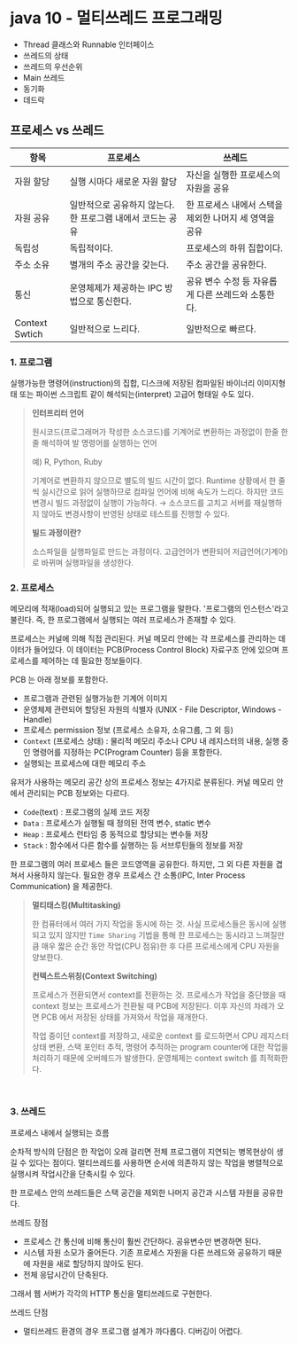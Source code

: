 # java 10 - 멀티쓰레드 프로그래밍



- Thread 클래스와 Runnable 인터페이스
- 쓰레드의 상태
- 쓰레드의 우선순위
- Main 쓰레드
- 동기화
- 데드락



## 프로세스 vs 쓰레드



| 항목           | 프로세스                                                   | 쓰레드                                                 |
| -------------- | ---------------------------------------------------------- | ------------------------------------------------------ |
| 자원 할당      | 실행 시마다 새로운 자원 할당                               | 자신을 실행한 프로세스의 자원을 공유                   |
| 자원 공유      | 일반적으로 공유하지 않는다. 한 프로그램 내에서 코드는 공유 | 한 프로세스 내에서 스택을 제외한 나머지 세 영역을 공유 |
| 독립성         | 독립적이다.                                                | 프로세스의 하위 집합이다.                              |
| 주소 소유      | 별개의 주소 공간을 갖는다.                                 | 주소 공간을 공유한다.                                  |
| 통신           | 운영체제가 제공하는 IPC 방법으로 통신한다.                 | 공유 변수 수정 등 자유롭게 다른 쓰레드와 소통한다.     |
| Context Swtich | 일반적으로 느리다.                                         | 일반적으로 빠르다.                                     |





### 1. 프로그램

실행가능한 명령어(instruction)의 집합, 디스크에 저장된 컴파일된 바이너리 이미지형태 또는 파이썬 스크립트 같이 해석되는(interpret) 고급어 형태일 수도 있다. 

> **인터프리터 언어**
>
> 원시코드(프로그래머가 작성한 소스코드)를 기계어로 변환하는 과정없이 한줄 한줄 해석하여 발 명령어를 실행하는 언어
>
> 예) R, Python, Ruby
>
> 기계어로 변환하지 않으므로 별도의 빌드 시간이 없다. Runtime 상황에서 한 줄씩 실시간으로 읽어 실행하므로 컴파일 언어에 비해 속도가 느리다. 하지만 코드 변경시 빌드 과정없이 실행이 가능하다. → 소스코드를 고치고 서버를 재실행하지 않아도 변경사항이 반영된 상태로 테스트를 진행할 수 있다.
>
> **빌드 과정이란?**
>
> 소스파일을 실행파일로 만드는 과정이다. 고급언어가 변환되어 저급언어(기계어)로 바뀌며 실행파일을 생성한다.

### 2. 프로세스

메모리에 적재(load)되어 실행되고 있는 프로그램을 말한다. '프로그램의 인스턴스'라고 불린다. 즉, 한 프로그램에서 실행되는 여러 프로세스가 존재할 수 있다.

프로세스는 커널에 의해 직접 관리된다. 커널 메모리 안에는 각 프로세스를 관리하는 데이터가 들어있다. 이 데이터는 PCB(Process Control Block) 자료구조 안에 있으며 프로세스를 제어하는 데 필요한 정보들이다.

PCB 는 아래 정보를 포함한다.

* 프로그램과 관련된 실행가능한 기계어 이미지
* 운영체제 관련되어 할당된 자원의 식별자 (UNIX - File Descriptor, Windows - Handle)
* 프로세스 permission 정보 (프로세스 소유자, 소유그룹, 그 외 등)
* `Context` (프로세스 상태) : 물리적 메모리 주소나 CPU 내 레지스터의 내용, 실행 중인 명령어를 지정하는 PC(Program Counter) 등을 포함한다.
* 실행되는 프로세스에 대한 메모리 주소

유저가 사용하는 메모리 공간 상의 프로세스 정보는 4가지로 분류된다. 커널 메모리 안에서 관리되는 PCB 정보와는 다르다.

* `Code`(text) : 프로그램의 실제 코드 저장
* `Data` : 프로세스가 실행될 때 정의된 전역 변수, static 변수
* `Heap` : 프로세스 런타임 중 동적으로 할당되는 변수들 저장
* `Stack` : 함수에서 다른 함수를 실행하는 등 서브루틴들의 정보를 저장

한 프로그램의 여러 프로세스 들은 코드영역을 공유한다. 하지만, 그 외 다른 자원을 겹쳐서 사용하지 않는다. 필요한 경우 프로세스 간 소통(IPC, Inter Process Communication) 을 제공한다.

> **멀티태스킹(Multitasking)**
>
> 한 컴퓨터에서 여러 가지 작업을 동시에 하는 것. 사실 프로세스들은 동시에 실행되고 있지 않지만 `Time Sharing` 기법을 통해 한 프로세스는 동시라고 느껴질만큼 매우 짧은 순간 동안 작업(CPU 점유)한 후 다른 프로세스에게 CPU 자원을 양보한다.
>
> **컨텍스트스위칭(Context Switching)**
>
> 프로세스가 전환되면서 context를 전환하는 것. 프로세스가 작업을 중단했을 때 context 정보는 프로세스가 전환될 때 PCB에 저장된다. 이후 자신의 차례가 오면 PCB 에서 저장된 상태를 가져와서 작업을 재개한다.
>
> 작업 중이던 context를 저장하고, 새로운 context 를 로드하면서 CPU 레지스터 상태 변환, 스택 포인터 추적, 명령어 추적하는 program counter에 대한 작업을 처리하기 때문에 오버헤드가 발생한다. 운영체제는 context switch 를 최적화한다.

<br />

### 3. 쓰레드

프로세스 내에서 실행되는 흐름

순차적 방식의 단점은 한 작업이 오래 걸리면 전체 프로그램이 지연되는 병목현상이 생길 수 있다는 점이다. 멀티쓰레드를 사용하면 순서에 의존하지 않는 작업을 병렬적으로 실행시켜 작업시간을 단축시킬 수 있다.

한 프로세스 안의 쓰레드들은 스택 공간을 제외한 나머지 공간과 시스템 자원을 공유한다.

쓰레드 장점

* 프로세스 간 통신에 비해 통신이 훨씬 간단하다. 공유변수만 변경하면 된다.
* 시스템 자원 소모가 줄어든다. 기존 프로세스 자원을 다른 쓰레드와 공유하기 때문에 자원을 새로 할당하지 않아도 된다.
* 전체 응답시간이 단축된다.

그래서 웹 서버가 각각의 HTTP 통신을 멀티쓰레드로 구현한다.

쓰레드 단점

* 멀티쓰레드 환경의 경우 프로그램 설계가 까다롭다. 디버깅이 어렵다.



